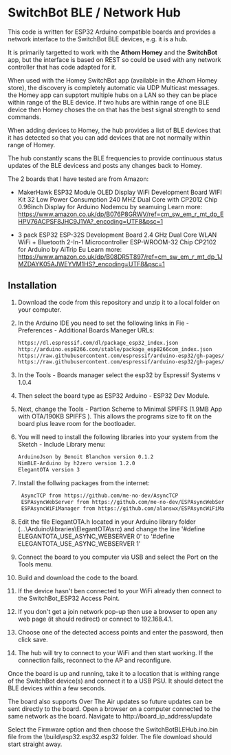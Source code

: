 # SwitchBot BLE / Network Hub

This code is written for ESP32 Arduino compatible boards and provides a network interface to the SwitchBot BLE devices, e.g. it is a hub.

It is primarily targetted to work with the **Athom Homey** and the **SwitchBot** app, but the interface is based on REST so could be used with any network controller that has code adapted for it.

When used with the Homey SwitchBot app (available in the Athom Homey store), the discovery is completely automatic via UDP Multicast messages.
the Homey app can supptort multiple hubs on a LAN so they can be place within range of the BLE device.
If two hubs are within range of one BLE device then Homey choses the on that has the best signal strength to send commands.

When adding devices to Homey, the hub provides a list of BLE devices that it has detected so that you can add devices that are not normally within range of Homey.

The hub constantly scans the BLE frequencies to provide continuous status updates of the BLE devicess and posts any changes back to Homey.

The 2 boards that I have tested are from Amazon:

* MakerHawk ESP32 Module OLED Display WiFi Development Board WIFI Kit 32 Low Power Consumption 240 MHZ Dual Core with CP2012 Chip 0.96inch Display for Arduino Nodemcu
by seamuing
Learn more: <https://www.amazon.co.uk/dp/B076P8GRWV/ref=cm_sw_em_r_mt_dp_EHPV76ACPSF8JHC9J1VA?_encoding=UTF8&psc=1>

* 3 pack ESP32 ESP-32S Development Board 2.4 GHz Dual Core WLAN WiFi + Bluetooth 2-In-1 Microcontroller ESP-WROOM-32 Chip CP2102 for Arduino
by AiTrip Eu
Learn more: <https://www.amazon.co.uk/dp/B08DR5T897/ref=cm_sw_em_r_mt_dp_1JMZDAYK05AJWEYVM1HS?_encoding=UTF8&psc=1>

## Installation

1. Download the code from this repository and unzip it to a local folder on your computer.
2. In the Arduino IDE you need to set the following links in Fie - Preferences - Additional Boards Maneger URLs:

    ```html
    https://dl.espressif.com/dl/package_esp32_index.json
    http://arduino.esp8266.com/stable/package_esp8266com_index.json
    https://raw.githubusercontent.com/espressif/arduino-esp32/gh-pages/package_esp32_index.json
    https://raw.githubusercontent.com/espressif/arduino-esp32/gh-pages/package_esp32_dev_index.json

    ```

3. In the Tools - Boards manager select the esp32 by Espressif Systems v 1.0.4
4. Then select the board type as ESP32 Arduino - ESP32 Dev Module.
5. Next, change the Tools - Partion Scheme to Minimal SPIFFS (1.9MB App with OTA/190KB SPIFFS ). This allows the programs size to fit on the board plus leave room for the bootloader.
6. You will need to install the following libraries into your system from the Sketch - Include Library menu:

    ```html
    ArduinoJson by Benoit Blanchon version 0.1.2
    NimBLE-Arduino by h2zero version 1.2.0
    ElegantOTA version 3
    ```

7. Install the follwing packages from the internet:

   ```html
    AsyncTCP from https://github.com/me-no-dev/AsyncTCP
    ESPAsyncWebServer from https://github.com/me-no-dev/ESPAsyncWebServer
    ESPAsyncWiFiManager from https://github.com/alanswx/ESPAsyncWiFiManager
   ```

8. Edit the file ElegantOTA.h located in your Arduino library folder (...\Arduino\libraries\ElegantOTA\src) and change the line '#define ELEGANTOTA_USE_ASYNC_WEBSERVER 0' to '#define ELEGANTOTA_USE_ASYNC_WEBSERVER 1'

9. Connect the board to you computer via USB and select the Port on the Tools menu.

10. Build and download the code to the board.

11. If the device hasn't ben connected to your WiFi already then connect to the SwitchBot_ESP32 Access Point.

12. If you don't get a join network pop-up then use a browser to open any web page (it should redirect) or connect to 192.168.4.1.

13. Choose one of the detected access points and enter the password, then click save.

14. The hub will try to connect to your WiFi and then start working. If the connection fails, reconnect to the AP and reconfigure.

Once the board is up and running, take it to a location that is withing range of the SwitchBot device(s) and connect it to a USB PSU. It should detect the BLE devices within a few seconds.

The board also supports Over The Air updates so future updates can be sent directly to the board.
Open a browser on a computer connected to the same network as the board. Navigate to http://board_ip_address/update

Select the Firmware option and then choose the SwitchBotBLEHub.ino.bin file from the \build\esp32.esp32.esp32 folder. The file download should start straight away.